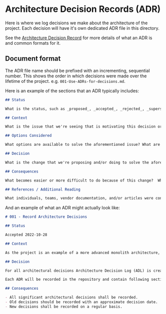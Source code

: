 # Architecture Decision Records (ADR)

Here is where we log decisions we make about the architecture of the project.
Each decision will have it's own dedicated ADR file in this directory.

See the [Architecture Decision Record](https://github.com/joelparkerhenderson/architecture-decision-record) for more details of what an ADR is and common formats for it.

## Document format

The ADR file name should be prefixed with an incrementing, sequential number.
This shows the order in which decisions were made over the lifetime of the project.
e.g. `001-Use-ADRs-for-decisions.md`.

Here is an example of the sections that an ADR typically includes:

```markdown
## Status

What is the status, such as _proposed_, _accepted_, _rejected_, _superseded_, etc.? If _superseded_ by a subsequent decision, link to the subsequent decision. Include the date that the status change was made.

## Context

What is the issue that we're seeing that is motivating this decision or change? Are there any social or budgetary concerns that must be factored into the decision? Hyperlinks to supporting documentation are encouraged.

## Options Considered

What options are available to solve the aforementioned issue? What are the tradeoffs associated with each option?  Hyperlinks to supporting documentation are encouraged.

## Decision

What is the change that we're proposing and/or doing to solve the aforementioned issue?

## Consequences

What becomes easier or more difficult to do because of this change?  What are the immediate action items?

## References / Additional Reading

What individuals, teams, vendor documentation, and/or articles were consulted when gathering information throughout the decision-making process?
```

And an example of what an ADR might actually look like:

```markdown
# 001 - Record Architecture Decisions

## Status

Accepted 2022-10-28

## Context

As the project is an example of a more advanced monolith architecture, it is necessary to save all architectural decisions in one place.

## Decision

For all architectural decisions Architecture Decision Log (ADL) is created. All decisions will be recorded as Architecture Decision Records (ADR).

Each ADR will be recorded in the repository and contain following sections: __Status__, __Context__, __Options Considered__ (optional if decision is straightforward), __Decision__, __Consequences__, and __References / Additional Reading__ (optional, but strongly encouraged).

## Consequences

- All significant architectural decisions shall be recorded.
- Old decisions should be recorded with an approximate decision date.
- New decisions shall be recorded on a regular basis.
```
